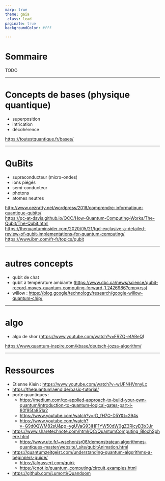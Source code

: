 ```yaml
---
marp: true
theme: gaia
_class: lead
paginate: true
backgroundColor: #fff

---
```

# Sommaire
TODO

---
# Concepts de bases (physique quantique)
- superposition
- intrication
- décohérence

https://toutestquantique.fr/bases/

---
# QuBits
- supraconducteur (micro-ondes)
- ions piégés
- semi-conducteur
- photons
- atomes neutres

http://www.oezratty.net/wordpress/2018/comprendre-informatique-quantique-qubits/  
https://qc-at-davis.github.io/QCC/How-Quantum-Computing-Works/The-Qubit/The-Qubit.html  
https://thequantuminsider.com/2020/05/21/tqd-exclusive-a-detailed-review-of-qubit-implementations-for-quantum-computing/  
https://www.ibm.com/fr-fr/topics/qubit  

---
# autres concepts
- qubit de chat
- qubit à température ambiante (https://www.cbc.ca/news/science/qubit-record-moves-quantum-computing-forward-1.2426986?cmp=rss)
- willow : https://blog.google/technology/research/google-willow-quantum-chip/

---
# algo
- algo de shor (https://www.youtube.com/watch?v=FRZQ-efABeQ)

https://www.quantum-inspire.com/kbase/deutsch-jozsa-algorithm/  

---
# Ressources
- Etienne Klein : https://www.youtube.com/watch?v=wUFNHVnnyLc
- https://thequantumlaend.de/basic-tutorial/
- porte quantiques :
  - https://medium.com/qc-applied-approach-to-build-your-own-quantum/introduction-to-quantum-logical-gates-part-i-80f95fa851a2
  - https://www.youtube.com/watch?v=rD_fH7O-D5Y&t=294s
  - https://www.youtube.com/watch?v=G9d0QWM82sU&pp=ygUVaG93IHF1YW50dW0gZ3RlcyB3b3Jr 
- https://www.sharetechnote.com/html/QC/QuantumComputing_BlochSphere.html
  - https://www.utc.fr/~wschon/sr06/demonstrateur-algorithmes-quantiques-master/website/_site/qubitAnimation.html
- https://quantumzeitgeist.com/understanding-quantum-algorithms-a-beginners-guide/
  - https://algassert.com/quirk
  - https://cnot.io/quantum_computing/circuit_examples.html
- https://github.com/Lumorti/Quandoom

